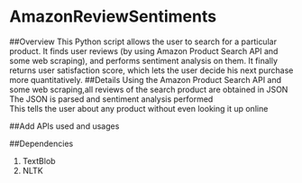 # AmazonReviewSentiments
##Overview
This Python script allows the user to search for a particular product. It finds user reviews (by using Amazon Product Search API and some web scraping), and performs sentiment analysis on them. It finally returns user satisfaction score, which lets the user decide his next purchase more quantitatively.
##Details
Using the Amazon Product Search API and some web scraping,all reviews of the search product are obtained in JSON</br>
The JSON is parsed and sentiment analysis performed</br>
This tells  the user about any product without even looking it up online 

##Add APIs used and usages

##Dependencies
1. TextBlob
2. NLTK
